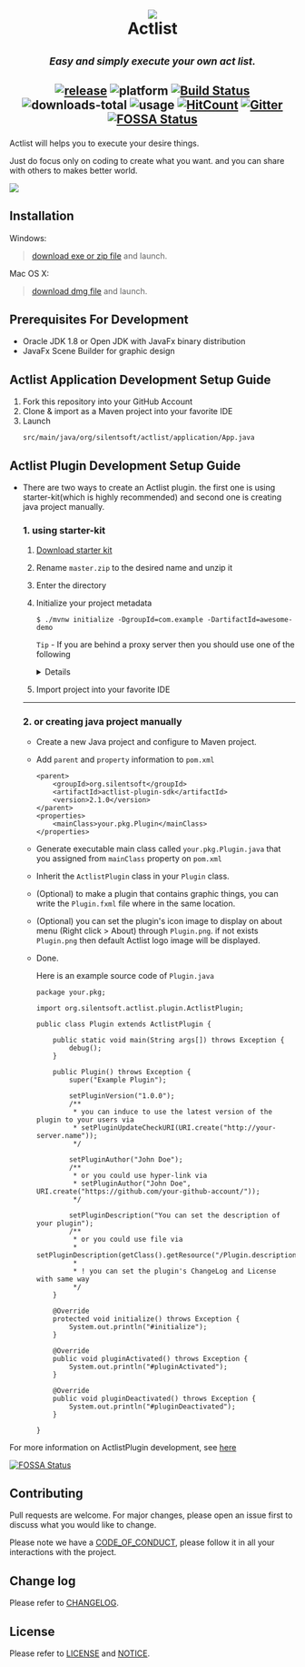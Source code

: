 <h1 align="center">
  <img src="https://github.com/silentsoft/actlist/blob/dev/src/main/resources/images/icon/actlist_64.png?raw=true"></br>
  Actlist
</h1>
<h2 align="center">
  <sup>
    <h5>Easy and simply execute your own act list.</h5>
  </sup>
  <div>

[![release](https://actlist.silentsoft.org/api/shields/release)](http://actlist.silentsoft.org/archives/)
![platform](https://actlist.silentsoft.org/api/shields/platform)
[![Build Status](https://travis-ci.com/silentsoft/actlist.svg?branch=dev)](https://travis-ci.com/silentsoft/actlist)
![downloads-total](https://actlist.silentsoft.org/api/shields/downloads-total)
![usage](https://actlist.silentsoft.org/api/shields/usage)
[![HitCount](http://hits.dwyl.io/silentsoft/actlist.svg)](http://hits.dwyl.io/silentsoft/actlist)
[![Gitter](https://badges.gitter.im/silentsoft/actlist.svg)](https://gitter.im/silentsoft/actlist?utm_source=badge&utm_medium=badge&utm_campaign=pr-badge&utm_content=badge)
[![FOSSA Status](https://app.fossa.com/api/projects/git%2Bgithub.com%2Fsilentsoft%2Factlist.svg?type=shield)](https://app.fossa.com/projects/git%2Bgithub.com%2Fsilentsoft%2Factlist?ref=badge_shield)

  </div>
</h2>

Actlist will helps you to execute your desire things.

Just do focus only on coding to create what you want. and you can share with others to makes better world.

![](http://actlist.silentsoft.org/img/preview.png?token=90777ed1)

## Installation
Windows:
> [download exe or zip file](http://actlist.silentsoft.org/archives/) and launch.

Mac OS X:
> [download dmg file](http://actlist.silentsoft.org/archives/) and launch.

## Prerequisites For Development
* Oracle JDK 1.8 or Open JDK with JavaFx binary distribution
* JavaFx Scene Builder for graphic design

## Actlist Application Development Setup Guide
1. Fork this repository into your GitHub Account
2. Clone & import as a Maven project into your favorite IDE
3. Launch
    ```
    src/main/java/org/silentsoft/actlist/application/App.java
    ```

## Actlist Plugin Development Setup Guide
* There are two ways to create an Actlist plugin. the first one is using starter-kit(which is highly recommended) and second one is creating java project manually.

  ### 1. using starter-kit
    1. [Download starter kit](https://github.com/silentsoft/actlist-plugin-starter-kit/archive/master.zip)
    2. Rename `master.zip` to the desired name and unzip it
    3. Enter the directory
    4. Initialize your project metadata
       ```
       $ ./mvnw initialize -DgroupId=com.example -DartifactId=awesome-demo
       ```
       `Tip` - If you are behind a proxy server then you should use one of the following
       <details markdown="1"><summary>Details</summary>

       - Windows
         ```
         $ set MAVEN_OPTS=-Dhttps.proxyHost=10.20.30.40 -Dhttps.proxyPort=8080
         $ mvnw initialize -DgroupId=com.example -DartifactId=awesome-demo
         ```
       - Mac | Linux
         ```
         $ export MAVEN_OPTS=-Dhttps.proxyHost=10.20.30.40 -Dhttps.proxyPort=8080
         $ ./mvnw initialize -DgroupId=com.example -DartifactId=awesome-demo
         ```
       - `Note` - The proxy host `10.20.30.40` and proxy port `8080` is up to you.

       </details>
    5. Import project into your favorite IDE
  ---
  ### 2. or creating java project manually
    * Create a new Java project and configure to Maven project.
    * Add `parent` and `property` information to `pom.xml`
      ```
      <parent>
          <groupId>org.silentsoft</groupId>
          <artifactId>actlist-plugin-sdk</artifactId>
          <version>2.1.0</version>
      </parent>
      <properties>
          <mainClass>your.pkg.Plugin</mainClass>
      </properties>
      ```
    * Generate executable main class called `your.pkg.Plugin.java` that you assigned from `mainClass` property on `pom.xml`
    * Inherit the `ActlistPlugin` class in your `Plugin` class.
    * (Optional) to make a plugin that contains graphic things, you can write the `Plugin.fxml` file where in the same location.
    * (Optional) you can set the plugin's icon image to display on about menu (Right click > About) through `Plugin.png`. if not exists `Plugin.png` then default Actlist logo image will be displayed.
    * Done.
      
      Here is an example source code of `Plugin.java`
      ```
      package your.pkg;
      
      import org.silentsoft.actlist.plugin.ActlistPlugin;
      
      public class Plugin extends ActlistPlugin {
      
          public static void main(String args[]) throws Exception {
              debug();
          }
      
          public Plugin() throws Exception {
              super("Example Plugin");
      
              setPluginVersion("1.0.0");
              /**
               * you can induce to use the latest version of the plugin to your users via
               * setPluginUpdateCheckURI(URI.create("http://your-server.name"));
               */
      
              setPluginAuthor("John Doe");
              /**
               * or you could use hyper-link via
               * setPluginAuthor("John Doe", URI.create("https://github.com/your-github-account/"));
               */
      
              setPluginDescription("You can set the description of your plugin");
              /**
               * or you could use file via
               * setPluginDescription(getClass().getResource("/Plugin.description").toURI());
               *
               * ! you can set the plugin's ChangeLog and License with same way
               */
          }
      
          @Override
          protected void initialize() throws Exception {
              System.out.println("#initialize");
          }
      
          @Override
          public void pluginActivated() throws Exception {
              System.out.println("#pluginActivated");
          }
      
          @Override
          public void pluginDeactivated() throws Exception {
              System.out.println("#pluginDeactivated");
          }
      
      }
      ```

For more information on ActlistPlugin development, see [here](http://actlist.silentsoft.org/docs/quick-start/)


[![FOSSA Status](https://app.fossa.com/api/projects/git%2Bgithub.com%2Fsilentsoft%2Factlist.svg?type=large)](https://app.fossa.com/projects/git%2Bgithub.com%2Fsilentsoft%2Factlist?ref=badge_large)

## Contributing
Pull requests are welcome. For major changes, please open an issue first to discuss what you would like to change.

Please note we have a [CODE_OF_CONDUCT](https://github.com/silentsoft/actlist/blob/master/CODE_OF_CONDUCT.md), please follow it in all your interactions with the project.

## Change log
Please refer to [CHANGELOG](https://github.com/silentsoft/actlist/blob/master/CHANGELOG.md).

## License
Please refer to [LICENSE](https://github.com/silentsoft/actlist/blob/master/LICENSE.txt) and [NOTICE](https://github.com/silentsoft/actlist/blob/master/NOTICE.md).